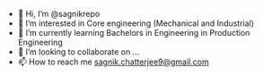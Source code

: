 - 👋 Hi, I’m @sagnikrepo
- 👀 I’m interested in Core engineering (Mechanical and Industrial)
- 🌱 I’m currently learning Bachelors in Engineering in Production Engineering
- 💞️ I’m looking to collaborate on ...
- 📫 How to reach me sagnik.chatterjee9@gmail.com

<!---
sagnikrepo/sagnikrepo is a ✨ special ✨ repository because its `README.md` (this file) appears on your GitHub profile.
You can click the Preview link to take a look at your changes.
--->
